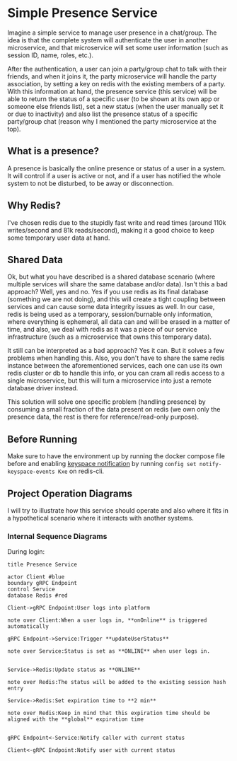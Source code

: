 # Simple Presence Service

Imagine a simple service to manage user presence in a chat/group. The idea is that the complete system will authenticate the
user in another microservice, and that microservice will set some user information (such as session ID, name, roles, etc.).

After the authentication, a user can join a party/group chat to talk with their friends, and when it joins it, the party microservice
will handle the party association, by setting a key on redis with the existing members of a party. With this information at hand, 
the presence service (this service) will be able to return the status of a specific user (to be shown at its own app or someone else friends list),
 set a new status (when the user manually set it or due to inactivity) and also list the presence status of a specific party/group chat 
(reason why I mentioned the party microservice at the top).

## What is a presence?

A presence is basically the online presence or status of a user in a system. It will control if a user is active or not, and if a user has notified the whole 
system to not be disturbed, to be away or disconnection. 

## Why Redis?

I've chosen redis due to the stupidly fast write and read times (around 110k writes/second and 81k reads/second), 
making it a good choice to keep some temporary user data at hand.

## Shared Data

Ok, but what you have described is a shared database scenario (where multiple services will share the same database and/or data). Isn't this a bad approach?
Well, yes and no. Yes if you use redis as its final database (something we are not doing), and this will create a tight coupling between services 
and can cause some data integrity issues as well. In our case, redis is being used as a temporary, session/burnable only information, where everything is ephemeral, 
all data can and will be erased in a matter of time, and also, we deal with redis as it was a piece of our service infrastructure (such as a microservice that owns this temporary data).

It still can be interpreted as a bad approach? Yes it can. But it solves a few problems when handling this. Also, you don't have to share the same redis instance between the aforementioned services, 
each one can use its own redis cluster or db to handle this info, or you can cram all redis access to a single microservice, but this will turn a microservice into just a remote database driver instead.

This solution will solve one specific problem (handling presence) by consuming a small fraction of the data present on redis (we own only the presence data, the rest is there for reference/read-only purpose).

## Before Running

Make sure to have the environment up by running the docker compose file before and enabling [keyspace notification](https://redis.io/topics/notifications) by running `config set notify-keyspace-events Kxe` on redis-cli.


## Project Operation Diagrams

I will try to illustrate how this service should operate and also where it fits in a hypothetical scenario where it interacts with another systems.

### Internal Sequence Diagrams

During login:

```sequence {theme="hand"}
title Presence Service

actor Client #blue
boundary gRPC Endpoint
control Service
database Redis #red

Client->gRPC Endpoint:User logs into platform

note over Client:When a user logs in, **onOnline** is triggered automatically

gRPC Endpoint->Service:Trigger **updateUserStatus**

note over Service:Status is set as **ONLINE** when user logs in.


Service->Redis:Update status as **ONLINE**

note over Redis:The status will be added to the existing session hash entry

Service->Redis:Set expiration time to **2 min**

note over Redis:Keep in mind that this expiration time should be aligned with the **global** expiration time


gRPC Endpoint<-Service:Notify caller with current status

Client<-gRPC Endpoint:Notify user with current status
```